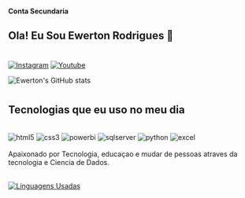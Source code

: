 #### Conta Secundaria
## Ola! Eu Sou Ewerton Rodrigues 👋
#
[![Instagram](https://img.shields.io/badge/Instagram-E4405F?style=for-the-badge&logo=instagram&logoColor=white)](https://www.instagram.com/ewertonrrodrigues/)
[![Youtube](https://img.shields.io/badge/YouTube-FF0000?style=for-the-badge&logo=youtube&logoColor=white)](https://www.youtube.com/channel/UCDNcyFeruKlLGrIYykVU_iw)

![Ewerton's GitHub stats](https://github-readme-stats.vercel.app/api?username=ewertondrigues02&show_icons=true&theme=dracula)

#
## Tecnologias que eu uso no meu dia

<div style='display: inline_block'></br>
<img  aling='center' alt='html5' src="https://img.shields.io/badge/HTML5-E34F26?style=for-the-badge&logo=html5&logoColor=white">
<img  aling='center' alt='css3' src="https://img.shields.io/badge/CSS3-1572B6?style=for-the-badge&logo=css3&logoColor=white">
<img  aling='center' alt='powerbi' src="https://img.shields.io/badge/POWER_BI-DEA01E?style=for-the-badge&logo=powerbi&logoColor=white">
<img  aling='center' alt='sqlserver' src="https://img.shields.io/badge/Microsoft_SQL_Server-1572B6?style=for-the-badge&logo=microsoft-sqlserver&logoColor=white">
<img  aling='center' alt='python' src="https://img.shields.io/badge/Python-14354C?style=for-the-badge&logo=python&logoColor=white">
<img  aling='center' alt='excel' src="https://img.shields.io/badge/Microsoft_Excel-217346?style=for-the-badge&logo=microsoft-excel&logoColor=white">


</div></br>
Apaixonado por Tecnologia, educaçao e mudar de pessoas atraves da tecnologia e Ciencia de Dados.
</br>
</br>

[![Linguagens Usadas](https://github-readme-stats.vercel.app/api/top-langs/?username=ewertondrigues02&layout=compact)](https://github.com/anuraghazra/github-readme-stats)

